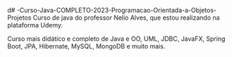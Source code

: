 d# -Curso-Java-COMPLETO-2023-Programacao-Orientada-a-Objetos-Projetos
Curso de java do professor Nelio Alves, que estou realizando na plataforma Udemy.


Curso mais didático e completo de Java e OO, UML, JDBC, JavaFX, Spring Boot, JPA, Hibernate, MySQL, MongoDB e muito mais.
